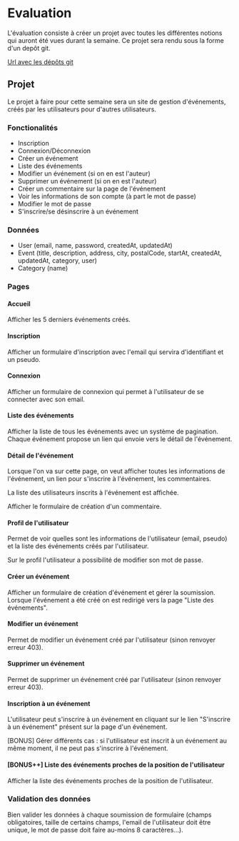 # Evaluation

L'évaluation consiste à créer un projet avec toutes les différentes notions qui auront été vues durant la semaine. Ce projet sera rendu sous la forme d'un depôt git.

[Url avec les dépôts git](https://docs.google.com/spreadsheets/d/1FG3mYVUH5kBjLPXZZQVMIb7DD8_pxTwnOaADXVqViBk/edit#gid=0)

## Projet

Le projet à faire pour cette semaine sera un site de gestion d'événements, créés par les utilisateurs pour d'autres utilisateurs.

### Fonctionalités

* Inscription
* Connexion/Déconnexion
* Créer un événement
* Liste des événements
* Modifier un événement (si on en est l'auteur)
* Supprimer un événement (si on en est l'auteur)
* Créer un commentaire sur la page de l'événement
* Voir les informations de son compte (à part le mot de passe)
* Modifier le mot de passe
* S'inscrire/se désinscrire à un événement

### Données

* User (email, name, password, createdAt, updatedAt)
* Event (title, description, address, city, postalCode, startAt, createdAt, updatedAt, category, user)
* Category (name)

### Pages

#### Accueil

Afficher les 5 derniers événements créés.

#### Inscription

Afficher un formulaire d'inscription avec l'email qui servira d'identifiant et un pseudo.

#### Connexion

Afficher un formulaire de connexion qui permet à l'utilisateur de se connecter avec son email.

#### Liste des événements

Afficher la liste de tous les événements avec un système de pagination. Chaque événement propose un lien qui envoie vers le détail de l'événement.

#### Détail de l'événement

Lorsque l'on va sur cette page, on veut afficher toutes les informations de l'événement, un lien pour s'inscrire à l'événement, les commentaires.

La liste des utilisateurs inscrits à l'événement est affichée.

Afficher le formulaire de création d'un commentaire.

#### Profil de l'utilisateur

Permet de voir quelles sont les informations de l'utilisateur (email, pseudo) et la liste des événements créés par l'utilisateur.

Sur le profil l'utilisateur a possibilité de modifier son mot de passe.

#### Créer un événement

Afficher un formulaire de création d'événement et gérer la soumission. Lorsque l'événement a été créé on est redirigé vers la page "Liste des événements".

#### Modifier un événement

Permet de modifier un événement créé par l'utilisateur (sinon renvoyer erreur 403).

#### Supprimer un événement

Permet de supprimer un événement créé par l'utilisateur (sinon renvoyer erreur 403).

#### Inscription à un événement

L'utilisateur peut s'inscrire à un événement en cliquant sur le lien "S'inscrire à un événement" présent sur la page d'un événement.

[BONUS] Gérer différents cas : si l'utilisateur est inscrit à un événement au même moment, il ne peut pas s'inscrire à l'événement.

#### [BONUS++] Liste des événements proches de la position de l'utilisateur

Afficher la liste des événements proches de la position de l'utilisateur.

### Validation des données

Bien valider les données à chaque soumission de formulaire (champs obligatoires, taille de certains champs, l'email de l'utilisateur doit être unique, le mot de passe doit faire au-moins 8 caractères...).